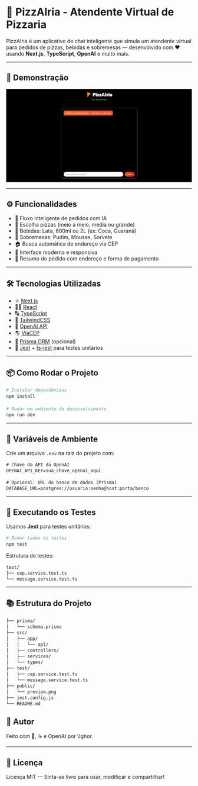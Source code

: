 # 🍕 PizzAIria - Atendente Virtual de Pizzaria

PizzAIria é um aplicativo de chat inteligente que simula um atendente virtual para pedidos de pizzas, bebidas e sobremesas — desenvolvido com ❤️ usando **Next.js**, **TypeScript**, **OpenAI** e muito mais.

---

## 📸 Demonstração

![Chat Preview](./public/preview.png) <!-- Substitua pelo caminho correto -->

---

## ⚙️ Funcionalidades

- 🧠 Fluxo inteligente de pedidos com IA
- 🍕 Escolha pizzas (meio a meio, média ou grande)
- 🥤 Bebidas: Lata, 600ml ou 2L (ex: Coca, Guaraná)
- 🍮 Sobremesas: Pudim, Mousse, Sorvete
- 🏠 Busca automática de endereço via CEP
- 📱 Interface moderna e responsiva
- 🧾 Resumo do pedido com endereço e forma de pagamento

---

## 🛠️ Tecnologias Utilizadas

- ⚛️ [Next.js](https://nextjs.org/)
- 👨‍💻 [React](https://reactjs.org/)
- 🔠 [TypeScript](https://www.typescriptlang.org/)
- 🎨 [TailwindCSS](https://tailwindcss.com/)
- 🧠 [OpenAI API](https://platform.openai.com/)
- 🌎 [ViaCEP](https://viacep.com.br/)
- 🧬 [Prisma ORM](https://prisma.io/) (opcional)
- 🧪 [Jest](https://jestjs.io/) + [ts-jest](https://kulshekhar.github.io/ts-jest/) para testes unitários

---

## 📦 Como Rodar o Projeto

```bash
# Instalar dependências
npm install

# Rodar em ambiente de desenvolvimento
npm run dev
```

---

## 🔐 Variáveis de Ambiente

Crie um arquivo `.env` na raiz do projeto com:

```env
# Chave da API da OpenAI
OPENAI_API_KEY=sua_chave_openai_aqui

# Opcional: URL do banco de dados (Prisma)
DATABASE_URL=postgres://usuario:senha@host:porta/banco
```

---

## 🧪 Executando os Testes

Usamos **Jest** para testes unitários:

```bash
# Rodar todos os testes
npm test
```

Estrutura de testes:

```
test/
├── cep.service.test.ts
└── message.service.test.ts
```

---

## 📚 Estrutura do Projeto

```
├── prisma/
│   └── schema.prisma
├── src/
│   ├── app/
│   │   └── api/
│   ├── controllers/
│   ├── services/
│   └── types/
├── test/
│   ├── cep.service.test.ts
│   └── message.service.test.ts
├── public/
│   └── preview.png
├── jest.config.js
└── README.md
```

## 📣 Autor

Feito com 🍕, ☕ e OpenAI por \Ighor.

---

## 📝 Licença

Licença MIT — Sinta-se livre para usar, modificar e compartilhar!
